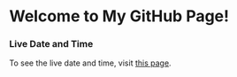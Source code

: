 # Welcome to My GitHub Page!

### Live Date and Time

To see the live date and time, visit [this page](https://Dulal-CSEcode.github.io/Data-Structure-Temporary/).
